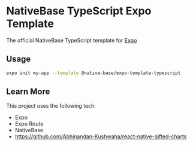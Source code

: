 # NativeBase TypeScript Expo Template

The official NativeBase TypeScript template for [Expo](https://docs.expo.io/)

## Usage

```sh
expo init my-app --template @native-base/expo-template-typescript
```

## Learn More
This project uses the following tech:
- Expo
- Expo Route
- NativeBase
- https://github.com/Abhinandan-Kushwaha/react-native-gifted-charts